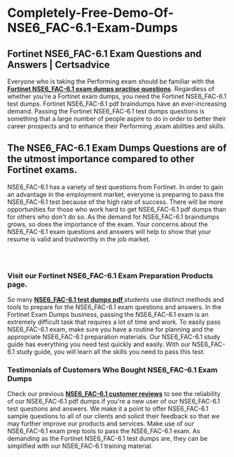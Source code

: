 # Completely-Free-Demo-Of-NSE6_FAC-6.1-Exam-Dumps
<h2><strong>Fortinet NSE6_FAC-6.1 Exam Questions and Answers | Certsadvice</strong></h2> <p>Everyone who is taking the Performing exam should be familiar with the <a href="http://www.certsadvice.com/fortinet/nse6_fac-6.1-practice-questions"><strong>Fortinet NSE6_FAC-6.1 exam dumps practise questions</strong></a>. Regardless of whether you&#39;re a Fortinet exam dumps, you need the Fortinet NSE6_FAC-6.1 test dumps. Fortinet NSE6_FAC-6.1 pdf braindumps have an ever-increasing demand. Passing the Fortinet NSE6_FAC-6.1 test dumps questions is something that a large number of people aspire to do in order to better their career prospects and to enhance their Performing ,exam abilities and skills.</p> <h2><strong>The NSE6_FAC-6.1 Exam Dumps Questions are of the utmost importance compared to other Fortinet exams.</strong></h2> <p>NSE6_FAC-6.1 has a variety of test questions from Fortinet. In order to gain an advantage in the employment market, everyone is preparing to pass the NSE6_FAC-6.1 test because of the high rate of success. There will be more opportunities for those who work hard to get NSE6_FAC-6.1 pdf dumps than for others who don&#39;t do so. As the demand for NSE6_FAC-6.1 braindumps grows, so does the importance of the exam. Your concerns about the NSE6_FAC-6.1 exam questions and answers will help to show that your resume is valid and trustworthy in the job market.</p> <p><a href="http://www.certsadvice.com/fortinet/nse6_fac-6.1-practice-questions" style="display: block; padding: 1em 0; text-align: center; "><img alt="" src="https://1.bp.blogspot.com/-RUOr8Wn-CRk/YUYAxC8kcHI/AAAAAAAAAnw/F7BbdI3tw8QDj5z8iX0vQAioQzKiUxduwCLcBGAsYHQ/s0/unnamed.jpg" /></a></p> <h3><strong>Visit our Fortinet NSE6_FAC-6.1 Exam Preparation Products page.</strong></h3> <p>So many <a href="http://www.certsadvice.com/fortinet/nse6_fac-6.1-practice-questions"><strong>NSE6_FAC-6.1 test dumps pdf </strong></a>students use distinct methods and tools to prepare for the NSE6_FAC-6.1 exam questions and answers. In the Fortinet Exam Dumps business, passing the NSE6_FAC-6.1 exam is an extremely difficult task that requires a lot of time and work. To easily pass NSE6_FAC-6.1 exam, make sure you have a routine for planning and the appropriate NSE6_FAC-6.1 preparation materials. Our NSE6_FAC-6.1 study guide has everything you need test quickly and easily. With our NSE6_FAC-6.1 study guide, you will learn all the skills you need to pass this test.</p> <h3><strong>Testimonials of Customers Who Bought NSE6_FAC-6.1 Exam Dumps</strong></h3> <p>Check our previous <a href="http://www.certsadvice.com/fortinet/nse6_fac-6.1-practice-questions"><strong>NSE6_FAC-6.1 customer reviews</strong></a> to see the reliability of our NSE6_FAC-6.1 pdf dumps if you&#39;re a new user of our NSE6_FAC-6.1 test questions and answers. We make it a point to offer NSE6_FAC-6.1 sample questions to all of our clients and solicit their feedback so that we may further improve our products and services. Make use of our NSE6_FAC-6.1 exam prep tools to pass the NSE6_FAC-6.1 exam. As demanding as the Fortinet NSE6_FAC-6.1 test dumps are, they can be simplified with our NSE6_FAC-6.1 training material.</p>
